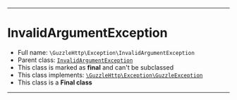 ***

# InvalidArgumentException

* Full name: `\GuzzleHttp\Exception\InvalidArgumentException`
* Parent class: [`InvalidArgumentException`](../../InvalidArgumentException.md)
* This class is marked as **final** and can't be subclassed
* This class implements:
  [`\GuzzleHttp\Exception\GuzzleException`](./GuzzleException.md)
* This class is a **Final class**

***

